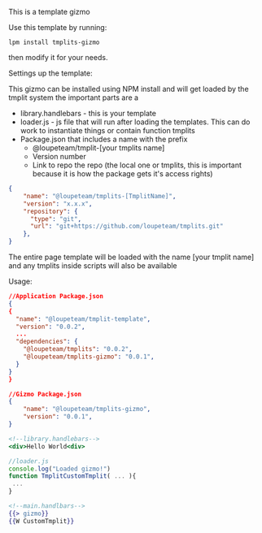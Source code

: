 This is a template gizmo

Use this template by running:
```
lpm install tmplits-gizmo
```
then modify it for your needs.

Settings up the template:

This gizmo can be installed using NPM install and will get loaded by the tmplit system
the important parts are a 
- library.handlebars - this is your template
- loader.js - js file that will run after loading the templates. This can do work to instantiate things or contain function tmplits
- Package.json that includes a name with the prefix 
    - @loupeteam/tmplit-[your tmplits name]
    - Version number
    - Link to repo the repo (the local one or tmplits, this is important because it is how the package gets it's access rights)    
```json
{
    "name": "@loupeteam/tmplits-[TmplitName]",
    "version": "x.x.x",
    "repository": {
      "type": "git",
      "url": "git+https://github.com/loupeteam/tmplits.git"
    },
}
```

The entire page template will be loaded with the name [your tmplit name] and any tmplits inside scripts will also be available

Usage:


```json
//Application Package.json
{
{
  "name": "@loupeteam/tmplit-template",
  "version": "0.0.2",
  ...
  "dependencies": {
    "@loupeteam/tmplits": "0.0.2",
    "@loupeteam/tmplits-gizmo": "0.0.1",    
  }
}
}
``````

```json
//Gizmo Package.json
{
    "name": "@loupeteam/tmplits-gizmo",
    "version": "0.0.1",
}
``````

```handlebars
<!--library.handlebars-->
<div>Hello World<div>
```

```javascript
//loader.js
console.log("Loaded gizmo!")
function TmplitCustomTmplit( ... ){
 ...
}
```
```handlebars
<!--main.handlbars-->
{{> gizmo}}
{{W CustomTmplit}}
```
